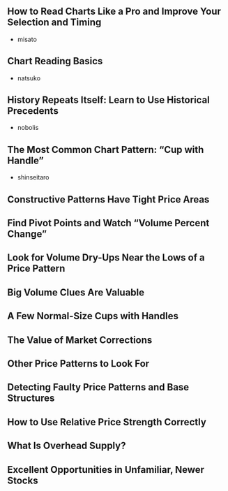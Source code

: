 ## How to Read Charts Like a Pro and Improve Your Selection and Timing
- misato
## Chart Reading Basics
- natsuko
## History Repeats Itself: Learn to Use Historical Precedents
- nobolis
## The Most Common Chart Pattern: “Cup with Handle”
- shinseitaro
## Constructive Patterns Have Tight Price Areas

## Find Pivot Points and Watch “Volume Percent Change”

## Look for Volume Dry-Ups Near the Lows of a Price Pattern

## Big Volume Clues Are Valuable

## A Few Normal-Size Cups with Handles

## The Value of Market Corrections

## Other Price Patterns to Look For

## Detecting Faulty Price Patterns and Base Structures


## How to Use Relative Price Strength Correctly

## What Is Overhead Supply?

## Excellent Opportunities in Unfamiliar, Newer Stocks

